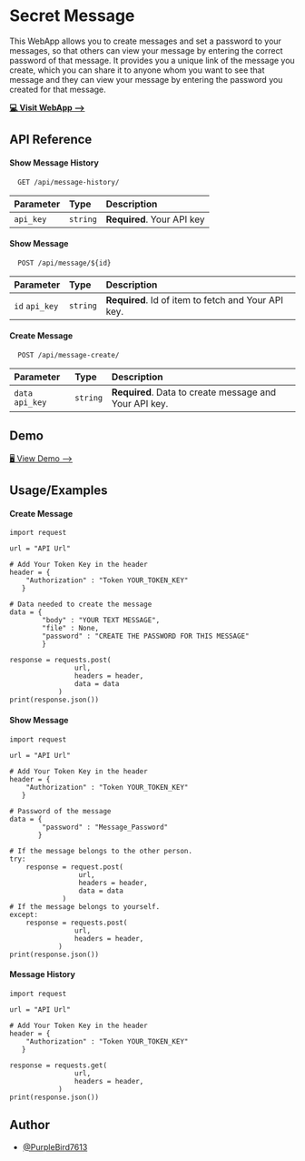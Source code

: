 
# Secret Message

This WebApp allows you to create messages and set a password to your messages, so that others can view your message by entering the correct password of that message.
                     It provides you a unique link of the message you create, which you can share it to anyone whom you want to see that message and they can view your message by entering the password you created for that message.

**[💻 Visit WebApp -->](https://secretmessage.pythonanywhere.com/)**


## API Reference

#### Show Message History

```http
  GET /api/message-history/
```

| Parameter | Type     | Description                |
| :-------- | :------- | :------------------------- |
| `api_key` | `string` | **Required**. Your API key |

#### Show Message

```http
  POST /api/message/${id}
```

| Parameter | Type     | Description                       |
| :-------- | :------- | :-------------------------------- |
| `id`  `api_key` | `string` | **Required**. Id of item to fetch and Your API key. |

#### Create Message

```http
  POST /api/message-create/
```

| Parameter | Type     | Description                       |
| :-------- | :------- | :-------------------------------- |
| `data`  `api_key` | `string` | **Required**. Data to create message and Your API key. |


## Demo

[🖥️ View Demo -->]()


## Usage/Examples

#### Create Message
```
import request

url = "API Url"

# Add Your Token Key in the header
header = {
    "Authorization" : "Token YOUR_TOKEN_KEY"
   }

# Data needed to create the message
data = {
        "body" : "YOUR TEXT MESSAGE",
        "file" : None,
        "password" : "CREATE THE PASSWORD FOR THIS MESSAGE"
        }

response = requests.post(
                url, 
                headers = header, 
                data = data
            )
print(response.json())
```

#### Show Message
```
import request

url = "API Url"

# Add Your Token Key in the header
header = {
    "Authorization" : "Token YOUR_TOKEN_KEY"
   }

# Password of the message 
data = {
        "password" : "Message_Password"
       }

# If the message belongs to the other person.
try:
    response = request.post(
                 url,
                 headers = header,
                 data = data
             )
# If the message belongs to yourself.
except:
    response = requests.post(
                url, 
                headers = header, 
            )
print(response.json())
```

#### Message History
```
import request

url = "API Url"

# Add Your Token Key in the header
header = {
    "Authorization" : "Token YOUR_TOKEN_KEY"
   }

response = requests.get(
                url, 
                headers = header,
            )
print(response.json())
```






## Author

- [@PurpleBird7613](https://purplebird.pythonanywhere.com/)

